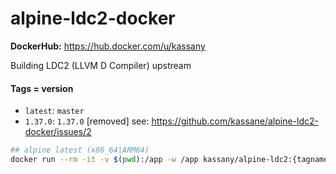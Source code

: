 # alpine-ldc2-docker

**DockerHub:** https://hub.docker.com/u/kassany

Building LDC2 (LLVM D Compiler) upstream

#### Tags = version

- `latest`: `master`
- `1.37.0`: `1.37.0` [removed] see: https://github.com/kassane/alpine-ldc2-docker/issues/2

```bash
## alpine latest (x86_64|ARM64)
docker run --rm -it -v $(pwd):/app -w /app kassany/alpine-ldc2:{tagname} ash
```